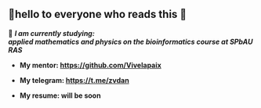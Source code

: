 ## 👋hello to everyone who reads this 👋

🌱 ***I am currently studying:<br> applied mathematics and physics on the bioinformatics course at SPbAU RAS***

- **My mentor: https://github.com/Vivelapaix**

- **My telegram: https://t.me/zvdan**

- **My resume: will be soon**
